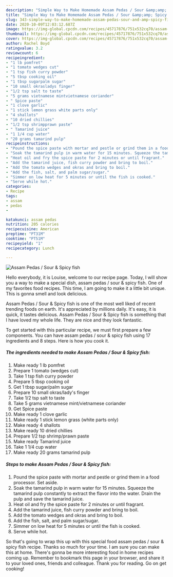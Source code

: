 ```yaml
---
description: "Simple Way to Make Homemade Assam Pedas / Sour &amp;amp; Spicy fish"
title: "Simple Way to Make Homemade Assam Pedas / Sour &amp;amp; Spicy fish"
slug: 343-simple-way-to-make-homemade-assam-pedas-sour-and-amp-spicy-fish
date: 2020-10-09T12:03:12.687Z
image: https://img-global.cpcdn.com/recipes/45717876/751x532cq70/assam-pedas-sour-spicy-fish-recipe-main-photo.jpg
thumbnail: https://img-global.cpcdn.com/recipes/45717876/751x532cq70/assam-pedas-sour-spicy-fish-recipe-main-photo.jpg
cover: https://img-global.cpcdn.com/recipes/45717876/751x532cq70/assam-pedas-sour-spicy-fish-recipe-main-photo.jpg
author: Rachel Boyd
ratingvalue: 3.2
reviewcount: 6
recipeingredient:
- "1 lb pomfret"
- "1 tomato wedges cut"
- "1 tsp fish curry powder"
- "5 tbsp cooking oil"
- "1 tbsp sugarpalm sugar"
- "10 small okrasladys finger"
- "1/2 tsp salt to taste"
- "5 grams vietnamese mintvietnamese coriander"
- " Spice paste"
- "1 clove garlic"
- "1 stick lemon grass white parts only"
- "4 shallots"
- "10 dried chillies"
- "1/2 tsp shrimpprawn paste"
- " Tamarind juice"
- "1 1/4 cup water"
- "20 grams tamarind pulp"
recipeinstructions:
- "Pound the spice paste with mortar and pestle or grind them in a food processor. Set aside."
- "Soak the tamarind pulp in warm water for 15 minutes. Squeeze the tamarind pulp constantly to extract the flavor into the water. Drain the pulp and save the tamarind juice."
- "Heat oil and fry the spice paste for 2 minutes or until fragrant."
- "Add the tamarind juice, fish curry powder and bring to boil."
- "Add the tomato wedges and okras and bring to boil."
- "Add the fish, salt, and palm sugar/sugar."
- "Simmer on low heat for 5 minutes or until the fish is cooked."
- "Serve while hot."
categories:
- Recipe
tags:
- assam
- pedas
- 

katakunci: assam pedas  
nutrition: 205 calories
recipecuisine: American
preptime: "PT31M"
cooktime: "PT51M"
recipeyield: "1"
recipecategory: Lunch

---
```



![Assam Pedas / Sour &amp; Spicy fish](https://img-global.cpcdn.com/recipes/45717876/751x532cq70/assam-pedas-sour-spicy-fish-recipe-main-photo.jpg)

Hello everybody, it is Louise, welcome to our recipe page. Today, I will show you a way to make a special dish, assam pedas / sour &amp; spicy fish. One of my favorites food recipes. This time, I am going to make it a little bit unique. This is gonna smell and look delicious.



Assam Pedas / Sour &amp; Spicy fish is one of the most well liked of recent trending foods on earth. It's appreciated by millions daily. It's easy, it is quick, it tastes delicious. Assam Pedas / Sour &amp; Spicy fish is something that I have loved my whole life. They are nice and they look fantastic.


To get started with this particular recipe, we must first prepare a few components. You can have assam pedas / sour &amp; spicy fish using 17 ingredients and 8 steps. Here is how you cook it.

<!--inarticleads1-->

##### The ingredients needed to make Assam Pedas / Sour &amp; Spicy fish:

1. Make ready 1 lb pomfret
1. Prepare 1 tomato (wedges cut)
1. Take 1 tsp fish curry powder
1. Prepare 5 tbsp cooking oil
1. Get 1 tbsp sugar/palm sugar
1. Prepare 10 small okras/lady&#39;s finger
1. Take 1/2 tsp salt to taste
1. Take 5 grams vietnamese mint/vietnamese coriander
1. Get  Spice paste
1. Make ready 1 clove garlic
1. Make ready 1 stick lemon grass (white parts only)
1. Make ready 4 shallots
1. Make ready 10 dried chillies
1. Prepare 1/2 tsp shrimp/prawn paste
1. Make ready  Tamarind juice
1. Take 1 1/4 cup water
1. Make ready 20 grams tamarind pulp




<!--inarticleads2-->

##### Steps to make Assam Pedas / Sour &amp; Spicy fish:

1. Pound the spice paste with mortar and pestle or grind them in a food processor. Set aside.
1. Soak the tamarind pulp in warm water for 15 minutes. Squeeze the tamarind pulp constantly to extract the flavor into the water. Drain the pulp and save the tamarind juice.
1. Heat oil and fry the spice paste for 2 minutes or until fragrant.
1. Add the tamarind juice, fish curry powder and bring to boil.
1. Add the tomato wedges and okras and bring to boil.
1. Add the fish, salt, and palm sugar/sugar.
1. Simmer on low heat for 5 minutes or until the fish is cooked.
1. Serve while hot.




So that's going to wrap this up with this special food assam pedas / sour &amp; spicy fish recipe. Thanks so much for your time. I am sure you can make this at home. There's gonna be more interesting food in home recipes coming up. Remember to bookmark this page in your browser, and share it to your loved ones, friends and colleague. Thank you for reading. Go on get cooking!
